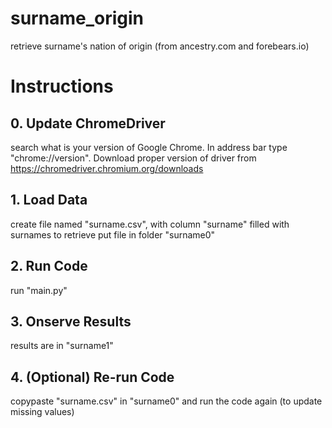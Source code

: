 # surname_origin
retrieve surname's nation of origin (from ancestry.com and forebears.io)


# Instructions
## 0. Update ChromeDriver
search what is your version of Google Chrome. In address bar type "chrome://version".
Download proper version of driver from https://chromedriver.chromium.org/downloads


## 1. Load Data
create file named "surname.csv", with column "surname" filled with surnames to retrieve
put file in folder "surname0"


## 2. Run Code
run "main.py"


## 3. Onserve Results
results are in "surname1"


## 4. (Optional) Re-run Code
copypaste "surname.csv" in "surname0" and run the code again (to update missing values)
